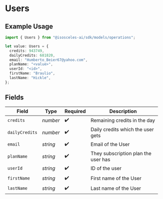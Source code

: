 # Users

## Example Usage

```typescript
import { Users } from "@isosceles-ai/sdk/models/operations";

let value: Users = {
  credits: 943749,
  dailyCredits: 681820,
  email: "Humberto_Beier67@yahoo.com",
  planName: "<value>",
  userId: "<id>",
  firstName: "Braulio",
  lastName: "Hickle",
};
```

## Fields

| Field                               | Type                                | Required                            | Description                         |
| ----------------------------------- | ----------------------------------- | ----------------------------------- | ----------------------------------- |
| `credits`                           | *number*                            | :heavy_check_mark:                  | Remaining credits in the day        |
| `dailyCredits`                      | *number*                            | :heavy_check_mark:                  | Daily credits which the user gets   |
| `email`                             | *string*                            | :heavy_check_mark:                  | Email of the User                   |
| `planName`                          | *string*                            | :heavy_check_mark:                  | They subscription plan the user has |
| `userId`                            | *string*                            | :heavy_check_mark:                  | ID of the user                      |
| `firstName`                         | *string*                            | :heavy_check_mark:                  | First name of the User              |
| `lastName`                          | *string*                            | :heavy_check_mark:                  | Last name of the User               |